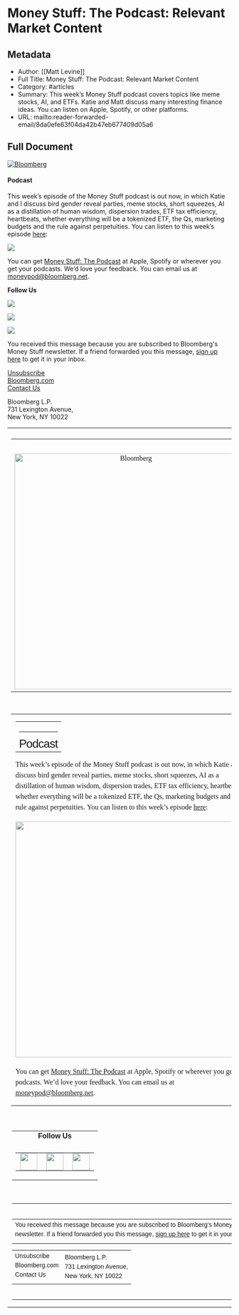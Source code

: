 # Money Stuff: The Podcast: Relevant Market Content

## Metadata
- Author: [[Matt Levine]]
- Full Title: Money Stuff: The Podcast: Relevant Market Content
- Category: #articles
- Summary: This week’s Money Stuff podcast covers topics like meme stocks, AI, and ETFs. Katie and Matt discuss many interesting finance ideas. You can listen on Apple, Spotify, or other platforms.
- URL: mailto:reader-forwarded-email/8da0efe63f04da42b47eb677409d05a6

## Full Document
[![Bloomberg](https://assets.bwbx.io/images/users/iqjWHBFdfxIU/iNRFZUq6PpLs/v0/-1x-1.png)](https://links.message.bloomberg.com/s/c/nmD3jxSHFY7AvG5uLyl2pGaN9EzbhAgqaDBLRm-jvhwDwHdnmiSlgt877eYqjphtZpHjxVtgQmSDD-B7cJVKmcDSwg7Q0lqh3crN8t_tFEAK84ZQTZsVJqC4eboMDs2N8GpQlToQPgSIpl1TGyPrhUHF1NCbfTu90Vx3y1X7sDHo3tKx-ZhkVcThjLATo-qUcu0-MUG3m9Hbo7rNxngdVFlGF-A2oQXZcElryYH0RmUzv8aSfA5oxpQ1iChH3mxFMrh1H-SYJIxAxDd3Q0B7JgAIEQr89svFpT7heM47GutA49tJbkEWfrNcSnhHZwAv4NJ6t9DrkGo5aDdRdt1QMnrYIGXS2FKQxAVOMuvm7AwxT4bJzoVKg2aovw/3SHQTkJH3hUffYuURiVYTY40j_w4GTjP/11)  

#### Podcast

This week’s episode of the Money Stuff podcast is out now, in which Katie and I discuss bird gender reveal parties, meme stocks, short squeezes, AI as a distillation of human wisdom, dispersion trades, ETF tax efficiency, heartbeats, whether everything will be a tokenized ETF, the Qs, marketing budgets and the rule against perpetuities. You can listen to this week’s episode [here](https://links.message.bloomberg.com/s/c/4Avy1BOqENpdPGGvebxvnOyaPE8npqXNUlq3RtEKq0-DWcSEJ2M9W4LNr0YFbz211jTpCifFw9lpdz17NmrbV25EonDkbpSPivh53GSMOHmEBHpvv6MC_Ck1YboSWiebJHuwjKB7O9wZMeOmaZUYt8I1peP79QLHCardy7PtTU8R_CIumKAcNQ0VLh6uhBLl3LeUD3B5SOE_MgNedqiDFHIV9K7B6HhWsVlLUJ-Ppfz6MjS9oNoTZuvwsAwI8vrI1KthWFV4Gkd3INmP5hlL3ba4eGgAQQzTLD5DhwPmHWgLs_wgu6hmgDVs5JgHx2ueI5y3qfclpdKG6EGIBj2oERa3xxa_4PjN640KZjgkjzfmzYj63rLv1afSCA/2dHfJ4ywfxhmQgLt1Kl55zYymAUGeYy3/11):

 [![](https://assets.bwbx.io/images/users/iqjWHBFdfxIU/ibbQpy5bB32E/v0/-1x-1.png)](https://links.message.bloomberg.com/s/c/_usDI0iLpk2UBCPFY6kIW2C6i6gK0c2jSZfqb8SicHxbX6F_75Qtq2FzL0O0Qe0YRWGOUS3tt7BaK_uaSovrGdjbc2HEfZb7BMl03gdD_FoK2mk3OPbYK4pAZ9QT_FNPhPxNYsiZmiKW-hwZ7dN6mskp6BY5USlTQmZqcMT5sGTckOQxnuBvvO6ZzKgSKAlZ14opeUVaj7KyN-PO6g0-CVid01NKCUk3q5iH6_BNHcbciNqyp0NnxH5H1dxBrN5JOQJTPmfVPncV1nMjiN2-V01BUDbEQYlDnjuZNGbkWU5hHW2_RDwg_kpsW4XKB_Dwr5DkzLZc_PkiFc1MR1dbTT2qpiIJnKfcuROd_1DhXySNNmz94Bl6BGGy0Q/WbWbc48dIDcTzG2AcsU-AwKPM3P8_PK6/11) 

You can get [Money Stuff: The Podcast](https://links.message.bloomberg.com/s/c/afCTkmuY-jeL0a2p9zOgf4x-c0U9lLTmB6itIDVw8aOVSjkqN-nqG6dGbfJ8bTBWB18OqYJTb43_DH_soZwVbH3isw_TZrw9Y07vn1V6sNeOwOfrjijRSdxE54tQKiY2xoeAfqquXd970Z8x-4kbqkqxRaPqGRVunbjtrpFt97732UrD2kPAOkOsiBvKKmH_fKhuyl9DMkGkzp2ZR43gU6LUkXT4V3WaiPlC7zTkD3deWYQaARLnTkX5uOfvJwGoTMiUV4JoFCMKhKHFwYJwX_bf09njgYJgDVn-4wYimv6b2DjwJ5Taz3cAZT3ZajLK4DdY4y38DyxlGEDrPQfynxrbekbYeRz2Fhx3RlOqFVUy5WPDU0PHHVBogQ/MfQLQbGR3PzQew4RiqrRUlDkq1Krj0wQ/11) at Apple, Spotify or wherever you get your podcasts. We’d love your feedback. You can email us at [moneypod@bloomberg.net](mailto:moneypod@bloomberg.net).

 **Follow Us** 

  [![](https://assets.bwbx.io/images/users/iqjWHBFdfxIU/i7G4HOaCfw0A/v0/-1x-1.png)](https://links.message.bloomberg.com/s/c/vkyTBCk-itWJM51MkCPCbOsmhzhlMWolIUaSSEjZZsG_OlJguwwhtrmpWsLv3U48Sc4_NMvnBUPTr-JxjuHCD0Wo27C8_BlqmVeyZeFCZKQUkpgw1pPav0AK8gx-7joRxZw4vakVF-WNKaF8rqRV37v1sG1i_YPA43Qd-PZxY4ppa0YNvIaQlyT7q-7og8RVHWV1PxygnYzON7GvDs8GjoRNo8E73QFzeU4dZ6-jEMKmv98lZTJltdRT-560YH-3KHp7AOeXsDVJvVBKdWUmbB40rZy5wuov8hLpngPYGSV78gc7C5xvFSjF-kE0_vZrKUM-XDqWn8LeeLI5VkLxGAK1l4V979_k-2wvg6PKjdq8mqXHeIV9gLTwBw/XOWlqB-Z-aPC8ScyX4kHb1RKkc1EC9nd/11)  

  [![](https://assets.bwbx.io/images/users/iqjWHBFdfxIU/iDRduxloBOSA/v0/-1x-1.png)](https://links.message.bloomberg.com/s/c/IQzhlUIUc43oEPsbf51ubFGG5cXZPwxUsgh917OSQv-MuGW4rQGYkPCDjXqHqGCW8RLRxpg0B-jhaBmfhKRM66fdf7p2pVDvnB7_OymT-VvjGq5cMQdxvFqP2AAq47eoNRV-Q-rIsN8XUTq2SxsBx-StxL-NZUd6K9T17Ig_yQY86g75u06tRQYlBxUjABCWScpvf-QkiUfS9oiJNmHdzvzXQbH5hcf032N4OdEhExQPPLMh1fOQ5UCP6nq5uF5z941W8LXMyCT_CD54Gogv6G9SUNYXRdjEKJgxZVI9uyG7zqsPVB6P1psFhKJ782hf1qRpb6SM7wDjJpjTatCaX0xwwAxEPQOs2wZ4VNdKHKs04FspjxGbqUMymA/6FfeLAnlXMnxdve2_ibBMD9U0_P1a79l/11)  

  [![](https://assets.bwbx.io/images/users/iqjWHBFdfxIU/i5QE5__h22bE/v0/-1x-1.png)](https://links.message.bloomberg.com/s/c/6eipaDdMxNynjiJU6jW_6BGR9kxO5YYXnaLqGbGqDy0XSfY-hHcsvR0pquoQ5ReZ0AYbh5d1iLhQhpudoTRDel0P6OpFcveQWu7MwVbO2DRI4j1PU9mVgeICqZnWuPg94mp1YLm26owgA5IqbR3E0H4NWxOiP0UUMmCJtDVJTj8JcO44_4YfMo8qmOF6wUvcR2pcLdxTTqol7_MfIpZYzd_7zIbOUv4Zbpb05H4fIAjaTI4Y-JzmMIS0zo2dI50O8BNyVPgrtSx-6ImDOrxQz7oVDmN8pYbrCJ1KV0xLHwaacmIhenJt0QLLfsV0l_EefbD_h4kp8uZtJAF6jPDcLrBhrH-k34SD3NYzeZCvKnh8P9MFjRvzGO1tDQ/T3avWQtm6z-kSkX7WwvuEEC0VrrnZBqP/11)  

 You received this message because you are subscribed to Bloomberg's Money Stuff newsletter. If a friend forwarded you this message, [sign up here](https://links.message.bloomberg.com/s/c/u7wpXcfnEF3dWuUsycJqVv4mwri8MR3qCAHI8aUsXWIRfsuJdyiZ7tztlWaR1_IyQxgPrwTb2dZ_Lo8mQlj5G_zl_gaSGHhwzFpJ5Kj7vUvRzc6V3ESiAa7EX1RajoENIwyjxt2BuOFPk46atKZA-A9QuC6sySdN4Izin5AW0Rig2_gLhEwtqSlwyzX4bbhVR3pPTRl8G7bVqq5H_9SD50npe8Gso49E_qkDoNJRCw3WHzDM-D-SQ_a42bj89tQ2u6X0Vcy-AO6L5pov5yMvEFfckVf6NUCmpYD0k36-Q2489OU1udXwT5Wx9_0603JZ-epzKgWMGsJ43WFgrr2GtyFCYO37sryxh9cJBmiu1IYRfqKsKXctl_WPMQ/xdwMJPf6q3VS_vfUKPCv-OGY5jG_d4Gz/11) to get it in your inbox. 

 [Unsubscribe](https://links.message.bloomberg.com/s/c/VXKM-QlfVzRytPJpqXvyBLsw9XQV5VT8aIUBIgWAur8jqc_NS122YtEK6SSox4AJXi5rWIx8zDTEFE35SRbDzgelTtOdZlWJWjTty5FWz769Mm7ZsquALgDkUQjv1WsuvdtGsw0KGhCQKh1WK9fXJvVxX0JhZsyfivZpoPqZV5fEzBMAb2GKEkHwlVr3P-m931qbNrdiWVTWkrDPcEvzOgKykOB0v5bh02zb-EGRuJPUx_a8_s2BPTLTByg1rzOkA4mgHclbBfx7t4IbnYcaQwLm4quITayMAbGOBpUubZUthUauFB_xAa3yhcOJHZY98KesN_rqnoMHVAPdemtJ8BLRFdz99uG8cSqjHUUbadtdAzFt_hYfylnMIO-kg3ZVe-8vv1HhYA64idbtIqgWOjNKc67SEmtgKiNCv4C7jkyphoqLa7CR5CX9_0fQH0BgBI94Zc-IwOxIUSzeXspOb-G0M7A9zxqIDaPIdYVSbXc9UCpX-P32KUCQlMUwEWxJpaOrkMCI6ZYFk9nsPgUD8KbZTbGQ7CI7oEwLXzKzSJd5jTrOMUrNtg5-h29UnCxOHJUoEeh8IfhnXWPhpCmin5Y-qDRuZbjAH6ndwahhUAZqIq-OO7jYiPEYo-a5vUj2A010wWG5sg/LcADe-iana2YbNGhfe7EmQogUfWsHiQQ/11)   
 [Bloomberg.com](https://links.message.bloomberg.com/s/c/bzFAQKRRpkaKRmDHI34ra0H4gwiKc8O8WGOQDMZ5h68-K2_Ndkz3WBmV6Gh5QZXhDuWLIJYgZrrKPti3CUOJozAUmmU2O-9LE23zxyql15GYRM8vsFFQ2hYkk92xdvZLgE8HhtyvR-Cz4UJwduY7WSMn1SLtArXXgRGTSvtaQXIRRrqC8O8MXYfEPCP1GGT-zWIctnuC2TheH33S_EzD9GRgxvxj6lqEZMxqpeO5MJlGJhf1dFZzRSTv4j8kYzvrslaRvNIONwcRR3r7972XIoT_o1hLwUd_ouI7Vfw8TKj4cpTzfr1nSh3YveICkfQ1xlFVly9Eo7tzHCE8oNpeh2Kb1Z7hD66uUox3gkwAwlJdowuHpNNZ140dDgU/Bt3qyJMB2pm6qQr-GV9CNyXLD0Loixsd/11)   
 [Contact Us](https://links.message.bloomberg.com/s/c/BtuZHCmN7HwxGWo3Q-kyeKowTX0Y2Jt61jZd6BRKVHUQg5CxK6i_QBiVYRULG7XZ65-EP_eEgsaCnklHJgxkt5JtifW4DwS0dO0la65hljBSKEkRN1YCPKZ81C10Qhe2G81zOcde8zcn8_lYldc4P3uwlyBcIfd8t8FezqmCqYtdonyK0Wtq7gDx8ZVZMaBPWEuUP_sqWVSAwjfbAs3tO3eQZa0Lh0bT96iIEmiuy6QHQxX4l48jAP_g8f6sBbI2LYqhsXkK2qyAuC6pwh1qVFXqGK5kitXTMtT1TKRrCP7QYUGiBzWoV3Z39t68tFYsIG1pKiCwrUm8ur3VMcShmRLe24ootvhmJwoSLlF276pesrfzGjHlcK3kmSA/1rJZdEl32tEEWuS8cSpfuhLW1jO0_8iE/11) 

 Bloomberg L.P.  
731 Lexington Avenue,  
New York, NY 10022 

<div>
<table align="center" border="0" cellpadding="0" cellspacing="0" id="wrapper" style="-webkit-font-smoothing: antialiased; font-family: Georgia, serif; font-size: 16px; max-width: 550px; width: 100% !important;" width="100%"> <!--[if mso]><center> <tr><td> <table border="0" cellpadding="0" cellspacing="0" width="550"><![endif]--> <tr> <td style="border-collapse: collapse; mso-table-lspace: 0pt; mso-table-rspace: 0pt;"> </td> </tr> <tr> <td style="border-collapse: collapse; mso-table-lspace: 0pt; mso-table-rspace: 0pt; padding-bottom: 15px;"> <table border="0" cellpadding="0" cellspacing="0" width="100%"> <tr> <td align="center" style="border-collapse: collapse; mso-table-lspace: 0pt; mso-table-rspace: 0pt; padding: 20px 0px 10px;"> </td> </tr> <tr> <td align="center" style="border-collapse: collapse; mso-table-lspace: 0pt; mso-table-rspace: 0pt; padding-bottom: 5px;"> <a href="https://links.message.bloomberg.com/s/c/nmD3jxSHFY7AvG5uLyl2pGaN9EzbhAgqaDBLRm-jvhwDwHdnmiSlgt877eYqjphtZpHjxVtgQmSDD-B7cJVKmcDSwg7Q0lqh3crN8t\_tFEAK84ZQTZsVJqC4eboMDs2N8GpQlToQPgSIpl1TGyPrhUHF1NCbfTu90Vx3y1X7sDHo3tKx-ZhkVcThjLATo-qUcu0-MUG3m9Hbo7rNxngdVFlGF-A2oQXZcElryYH0RmUzv8aSfA5oxpQ1iChH3mxFMrh1H-SYJIxAxDd3Q0B7JgAIEQr89svFpT7heM47GutA49tJbkEWfrNcSnhHZwAv4NJ6t9DrkGo5aDdRdt1QMnrYIGXS2FKQxAVOMuvm7AwxT4bJzoVKg2aovw/3SHQTkJH3hUffYuURiVYTY40j\_w4GTjP/11"> <!--[if mso]><table width="550"><tr><td><img alt="Bloomberg" src="https://assets.bwbx.io/images/users/iqjWHBFdfxIU/iNRFZUq6PpLs/v0/-1x-1.png" width="550"/></td></tr></table> <div style="display:none"><![endif]--><img alt="Bloomberg" border="0" src="https://assets.bwbx.io/images/users/iqjWHBFdfxIU/iNRFZUq6PpLs/v0/-1x-1.png" style="max-width:550px; width:530px; display:block" width="530"/><!--[if mso]></div><![endif]--> </a> </td> </tr> </table> </td> </tr> <tr> <td style="border-collapse: collapse; mso-table-lspace: 0pt; mso-table-rspace: 0pt;"> <table border="0" cellpadding="0" cellspacing="0" style="font-size: 16px; line-height: 24px;" width="100%"> <tr> <td style="border-collapse: collapse; mso-table-lspace: 0pt; mso-table-rspace: 0pt; padding: 0px 10px;"> <table border="0" cellpadding="0" cellspacing="0" width="100%"> <tr> <td style="border-collapse: collapse; mso-table-lspace: 0pt; mso-table-rspace: 0pt;"> <h2 style="font-family: Helvetica, Arial, sans-serif; letter-spacing: -1px; font-size: 26px; line-height: 28px; font-weight: normal; border-top-width: 1px; border-top-style: solid; padding-top: 12px; margin: 20px 0px 0px;">Podcast</h2> </td> </tr> </table>
<p style="font-family: Georgia, serif; margin: 16px 0;">This week’s episode of the Money Stuff podcast is out now, in which Katie and I discuss bird gender reveal parties, meme stocks, short squeezes, AI as a distillation of human wisdom, dispersion trades, ETF tax efficiency, heartbeats, whether everything will be a tokenized ETF, the Qs, marketing budgets and the rule against perpetuities. You can listen to this week’s episode <a href="https://links.message.bloomberg.com/s/c/4Avy1BOqENpdPGGvebxvnOyaPE8npqXNUlq3RtEKq0-DWcSEJ2M9W4LNr0YFbz211jTpCifFw9lpdz17NmrbV25EonDkbpSPivh53GSMOHmEBHpvv6MC\_Ck1YboSWiebJHuwjKB7O9wZMeOmaZUYt8I1peP79QLHCardy7PtTU8R\_CIumKAcNQ0VLh6uhBLl3LeUD3B5SOE\_MgNedqiDFHIV9K7B6HhWsVlLUJ-Ppfz6MjS9oNoTZuvwsAwI8vrI1KthWFV4Gkd3INmP5hlL3ba4eGgAQQzTLD5DhwPmHWgLs\_wgu6hmgDVs5JgHx2ueI5y3qfclpdKG6EGIBj2oERa3xxa\_4PjN640KZjgkjzfmzYj63rLv1afSCA/2dHfJ4ywfxhmQgLt1Kl55zYymAUGeYy3/11" itemprop="StoryLink" itemscope="itemscope" target="\_blank">here</a>:</p>
<div style="margin: 20px 0px;"> <a href="https://links.message.bloomberg.com/s/c/\_usDI0iLpk2UBCPFY6kIW2C6i6gK0c2jSZfqb8SicHxbX6F\_75Qtq2FzL0O0Qe0YRWGOUS3tt7BaK\_uaSovrGdjbc2HEfZb7BMl03gdD\_FoK2mk3OPbYK4pAZ9QT\_FNPhPxNYsiZmiKW-hwZ7dN6mskp6BY5USlTQmZqcMT5sGTckOQxnuBvvO6ZzKgSKAlZ14opeUVaj7KyN-PO6g0-CVid01NKCUk3q5iH6\_BNHcbciNqyp0NnxH5H1dxBrN5JOQJTPmfVPncV1nMjiN2-V01BUDbEQYlDnjuZNGbkWU5hHW2\_RDwg\_kpsW4XKB\_Dwr5DkzLZc\_PkiFc1MR1dbTT2qpiIJnKfcuROd\_1DhXySNNmz94Bl6BGGy0Q/WbWbc48dIDcTzG2AcsU-AwKPM3P8\_PK6/11" target="\_blank"><!--[if mso]><table width="550"><tr><td><img alt="" src="https://assets.bwbx.io/images/users/iqjWHBFdfxIU/ibbQpy5bB32E/v0/-1x-1.png" width="550"/></td></tr></table> <div style="display:none"><![endif]--><img alt="" src="https://assets.bwbx.io/images/users/iqjWHBFdfxIU/ibbQpy5bB32E/v0/-1x-1.png" style="max-width:550px; display:block; width:530px; margin:auto" width="530"/><!--[if mso]></div><![endif]--></a> </div>
<p style="font-family: Georgia, serif; margin: 16px 0;">You can get <a href="https://links.message.bloomberg.com/s/c/afCTkmuY-jeL0a2p9zOgf4x-c0U9lLTmB6itIDVw8aOVSjkqN-nqG6dGbfJ8bTBWB18OqYJTb43\_DH\_soZwVbH3isw\_TZrw9Y07vn1V6sNeOwOfrjijRSdxE54tQKiY2xoeAfqquXd970Z8x-4kbqkqxRaPqGRVunbjtrpFt97732UrD2kPAOkOsiBvKKmH\_fKhuyl9DMkGkzp2ZR43gU6LUkXT4V3WaiPlC7zTkD3deWYQaARLnTkX5uOfvJwGoTMiUV4JoFCMKhKHFwYJwX\_bf09njgYJgDVn-4wYimv6b2DjwJ5Taz3cAZT3ZajLK4DdY4y38DyxlGEDrPQfynxrbekbYeRz2Fhx3RlOqFVUy5WPDU0PHHVBogQ/MfQLQbGR3PzQew4RiqrRUlDkq1Krj0wQ/11" itemprop="StoryLink" itemscope="itemscope" target="\_blank">Money Stuff: The Podcast</a> at Apple, Spotify or wherever you get your podcasts. We’d love your feedback. You can email us at <a href="mailto:moneypod@bloomberg.net" target="\_blank">moneypod@bloomberg.net</a>.</p> </td> </tr> </table> </td> </tr> <tr> <td style="border-collapse: collapse; mso-table-lspace: 0pt; mso-table-rspace: 0pt; padding: 20px 10px;"> <table border="0" cellpadding="0" cellspacing="0" width="100%"> <tr> <td align="center" style="border-collapse: collapse; mso-table-lspace: 0pt; mso-table-rspace: 0pt; padding-bottom: 10px;"> <strong style="font-family: Helvetica, Arial, sans-serif;">Follow Us</strong> </td> </tr> <tr> <td align="center" style="border-collapse: collapse; mso-table-lspace: 0pt; mso-table-rspace: 0pt;"> <table border="0" cellpadding="0" cellspacing="0"> <tr> <td style="border-collapse: collapse; mso-table-lspace: 0pt; mso-table-rspace: 0pt; padding: 0px 10px;"> <a href="https://links.message.bloomberg.com/s/c/vkyTBCk-itWJM51MkCPCbOsmhzhlMWolIUaSSEjZZsG\_OlJguwwhtrmpWsLv3U48Sc4\_NMvnBUPTr-JxjuHCD0Wo27C8\_BlqmVeyZeFCZKQUkpgw1pPav0AK8gx-7joRxZw4vakVF-WNKaF8rqRV37v1sG1i\_YPA43Qd-PZxY4ppa0YNvIaQlyT7q-7og8RVHWV1PxygnYzON7GvDs8GjoRNo8E73QFzeU4dZ6-jEMKmv98lZTJltdRT-560YH-3KHp7AOeXsDVJvVBKdWUmbB40rZy5wuov8hLpngPYGSV78gc7C5xvFSjF-kE0\_vZrKUM-XDqWn8LeeLI5VkLxGAK1l4V979\_k-2wvg6PKjdq8mqXHeIV9gLTwBw/XOWlqB-Z-aPC8ScyX4kHb1RKkc1EC9nd/11"> <img height="39px !important" src="https://assets.bwbx.io/images/users/iqjWHBFdfxIU/i7G4HOaCfw0A/v0/-1x-1.png" style="max-width:550px; vertical-align:middle; width:39px !important; height:39px !important" valign="middle" width="39px !important"/> </a> </td> <td style="border-collapse: collapse; mso-table-lspace: 0pt; mso-table-rspace: 0pt; padding: 0px 10px;"> <a href="https://links.message.bloomberg.com/s/c/IQzhlUIUc43oEPsbf51ubFGG5cXZPwxUsgh917OSQv-MuGW4rQGYkPCDjXqHqGCW8RLRxpg0B-jhaBmfhKRM66fdf7p2pVDvnB7\_OymT-VvjGq5cMQdxvFqP2AAq47eoNRV-Q-rIsN8XUTq2SxsBx-StxL-NZUd6K9T17Ig\_yQY86g75u06tRQYlBxUjABCWScpvf-QkiUfS9oiJNmHdzvzXQbH5hcf032N4OdEhExQPPLMh1fOQ5UCP6nq5uF5z941W8LXMyCT\_CD54Gogv6G9SUNYXRdjEKJgxZVI9uyG7zqsPVB6P1psFhKJ782hf1qRpb6SM7wDjJpjTatCaX0xwwAxEPQOs2wZ4VNdKHKs04FspjxGbqUMymA/6FfeLAnlXMnxdve2\_ibBMD9U0\_P1a79l/11"> <img height="39px !important" src="https://assets.bwbx.io/images/users/iqjWHBFdfxIU/iDRduxloBOSA/v0/-1x-1.png" style="max-width:550px; vertical-align:middle; width:39px !important; height:39px !important" valign="middle" width="39px !important"/> </a> </td> <td style="border-collapse: collapse; mso-table-lspace: 0pt; mso-table-rspace: 0pt; padding: 0px 10px;"> <a href="https://links.message.bloomberg.com/s/c/6eipaDdMxNynjiJU6jW\_6BGR9kxO5YYXnaLqGbGqDy0XSfY-hHcsvR0pquoQ5ReZ0AYbh5d1iLhQhpudoTRDel0P6OpFcveQWu7MwVbO2DRI4j1PU9mVgeICqZnWuPg94mp1YLm26owgA5IqbR3E0H4NWxOiP0UUMmCJtDVJTj8JcO44\_4YfMo8qmOF6wUvcR2pcLdxTTqol7\_MfIpZYzd\_7zIbOUv4Zbpb05H4fIAjaTI4Y-JzmMIS0zo2dI50O8BNyVPgrtSx-6ImDOrxQz7oVDmN8pYbrCJ1KV0xLHwaacmIhenJt0QLLfsV0l\_EefbD\_h4kp8uZtJAF6jPDcLrBhrH-k34SD3NYzeZCvKnh8P9MFjRvzGO1tDQ/T3avWQtm6z-kSkX7WwvuEEC0VrrnZBqP/11"> <img height="39px !important" src="https://assets.bwbx.io/images/users/iqjWHBFdfxIU/i5QE5\_\_h22bE/v0/-1x-1.png" style="max-width:550px; vertical-align:middle; width:39px !important; height:39px !important" valign="middle" width="39px !important"/> </a> </td> </tr> </table> </td> </tr> </table> </td> </tr> <tr> <td style="border-collapse: collapse; mso-table-lspace: 0pt; mso-table-rspace: 0pt; padding: 0px 10px;"> <table align="center" border="0" cellpadding="0" cellspacing="0" width="100%"> <tr> <td style="border-collapse: collapse; mso-table-lspace: 0pt; mso-table-rspace: 0pt; padding: 20px 0px;"> <table align="center" border="0" cellpadding="0" cellspacing="0" style="font-family: Helvetica, Arial, sans-serif; font-size: 14px; line-height: 150%;" width="100%"> <tr> <td style="border-collapse: collapse; mso-table-lspace: 0pt; mso-table-rspace: 0pt; padding-bottom: 10px;"> You received this message because you are subscribed to Bloomberg's Money Stuff newsletter. If a friend forwarded you this message, <a href="https://links.message.bloomberg.com/s/c/u7wpXcfnEF3dWuUsycJqVv4mwri8MR3qCAHI8aUsXWIRfsuJdyiZ7tztlWaR1\_IyQxgPrwTb2dZ\_Lo8mQlj5G\_zl\_gaSGHhwzFpJ5Kj7vUvRzc6V3ESiAa7EX1RajoENIwyjxt2BuOFPk46atKZA-A9QuC6sySdN4Izin5AW0Rig2\_gLhEwtqSlwyzX4bbhVR3pPTRl8G7bVqq5H\_9SD50npe8Gso49E\_qkDoNJRCw3WHzDM-D-SQ\_a42bj89tQ2u6X0Vcy-AO6L5pov5yMvEFfckVf6NUCmpYD0k36-Q2489OU1udXwT5Wx9\_0603JZ-epzKgWMGsJ43WFgrr2GtyFCYO37sryxh9cJBmiu1IYRfqKsKXctl\_WPMQ/xdwMJPf6q3VS\_vfUKPCv-OGY5jG\_d4Gz/11">sign up here</a> to get it in your inbox. </td> </tr> </table> <table align="center" border="0" cellpadding="0" cellspacing="0" style="font-family: Helvetica, Arial, sans-serif; font-size: 14px; line-height: 150%;" width="100%"> <tr> <td style="border-collapse: collapse; mso-table-lspace: 0pt; mso-table-rspace: 0pt; padding-bottom: 10px;"> <a alias="Unsubscribe" href="https://links.message.bloomberg.com/s/c/VXKM-QlfVzRytPJpqXvyBLsw9XQV5VT8aIUBIgWAur8jqc\_NS122YtEK6SSox4AJXi5rWIx8zDTEFE35SRbDzgelTtOdZlWJWjTty5FWz769Mm7ZsquALgDkUQjv1WsuvdtGsw0KGhCQKh1WK9fXJvVxX0JhZsyfivZpoPqZV5fEzBMAb2GKEkHwlVr3P-m931qbNrdiWVTWkrDPcEvzOgKykOB0v5bh02zb-EGRuJPUx\_a8\_s2BPTLTByg1rzOkA4mgHclbBfx7t4IbnYcaQwLm4quITayMAbGOBpUubZUthUauFB\_xAa3yhcOJHZY98KesN\_rqnoMHVAPdemtJ8BLRFdz99uG8cSqjHUUbadtdAzFt\_hYfylnMIO-kg3ZVe-8vv1HhYA64idbtIqgWOjNKc67SEmtgKiNCv4C7jkyphoqLa7CR5CX9\_0fQH0BgBI94Zc-IwOxIUSzeXspOb-G0M7A9zxqIDaPIdYVSbXc9UCpX-P32KUCQlMUwEWxJpaOrkMCI6ZYFk9nsPgUD8KbZTbGQ7CI7oEwLXzKzSJd5jTrOMUrNtg5-h29UnCxOHJUoEeh8IfhnXWPhpCmin5Y-qDRuZbjAH6ndwahhUAZqIq-OO7jYiPEYo-a5vUj2A010wWG5sg/LcADe-iana2YbNGhfe7EmQogUfWsHiQQ/11" style="text-decoration: none !important;">Unsubscribe</a> <br/> <a href="https://links.message.bloomberg.com/s/c/bzFAQKRRpkaKRmDHI34ra0H4gwiKc8O8WGOQDMZ5h68-K2\_Ndkz3WBmV6Gh5QZXhDuWLIJYgZrrKPti3CUOJozAUmmU2O-9LE23zxyql15GYRM8vsFFQ2hYkk92xdvZLgE8HhtyvR-Cz4UJwduY7WSMn1SLtArXXgRGTSvtaQXIRRrqC8O8MXYfEPCP1GGT-zWIctnuC2TheH33S\_EzD9GRgxvxj6lqEZMxqpeO5MJlGJhf1dFZzRSTv4j8kYzvrslaRvNIONwcRR3r7972XIoT\_o1hLwUd\_ouI7Vfw8TKj4cpTzfr1nSh3YveICkfQ1xlFVly9Eo7tzHCE8oNpeh2Kb1Z7hD66uUox3gkwAwlJdowuHpNNZ140dDgU/Bt3qyJMB2pm6qQr-GV9CNyXLD0Loixsd/11" style="text-decoration: none !important;" target="\_blank">Bloomberg.com</a> <br/> <a href="https://links.message.bloomberg.com/s/c/BtuZHCmN7HwxGWo3Q-kyeKowTX0Y2Jt61jZd6BRKVHUQg5CxK6i\_QBiVYRULG7XZ65-EP\_eEgsaCnklHJgxkt5JtifW4DwS0dO0la65hljBSKEkRN1YCPKZ81C10Qhe2G81zOcde8zcn8\_lYldc4P3uwlyBcIfd8t8FezqmCqYtdonyK0Wtq7gDx8ZVZMaBPWEuUP\_sqWVSAwjfbAs3tO3eQZa0Lh0bT96iIEmiuy6QHQxX4l48jAP\_g8f6sBbI2LYqhsXkK2qyAuC6pwh1qVFXqGK5kitXTMtT1TKRrCP7QYUGiBzWoV3Z39t68tFYsIG1pKiCwrUm8ur3VMcShmRLe24ootvhmJwoSLlF276pesrfzGjHlcK3kmSA/1rJZdEl32tEEWuS8cSpfuhLW1jO0\_8iE/11" style="text-decoration: none !important;" target="\_blank">Contact Us</a> </td> <td style="border-collapse: collapse; mso-table-lspace: 0pt; mso-table-rspace: 0pt;"> Bloomberg L.P.<br/>731 Lexington Avenue,<br/>New York, NY 10022 </td> </tr> </table> </td> </tr> </table> </td> </tr> <!--[if mso]></td></tr> </table> </center><![endif]--> </table> </div>
